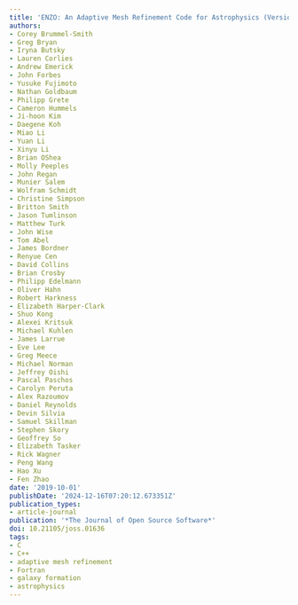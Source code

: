 ```yaml
---
title: 'ENZO: An Adaptive Mesh Refinement Code for Astrophysics (Version 2.6)'
authors:
- Corey Brummel-Smith
- Greg Bryan
- Iryna Butsky
- Lauren Corlies
- Andrew Emerick
- John Forbes
- Yusuke Fujimoto
- Nathan Goldbaum
- Philipp Grete
- Cameron Hummels
- Ji-hoon Kim
- Daegene Koh
- Miao Li
- Yuan Li
- Xinyu Li
- Brian OShea
- Molly Peeples
- John Regan
- Munier Salem
- Wolfram Schmidt
- Christine Simpson
- Britton Smith
- Jason Tumlinson
- Matthew Turk
- John Wise
- Tom Abel
- James Bordner
- Renyue Cen
- David Collins
- Brian Crosby
- Philipp Edelmann
- Oliver Hahn
- Robert Harkness
- Elizabeth Harper-Clark
- Shuo Kong
- Alexei Kritsuk
- Michael Kuhlen
- James Larrue
- Eve Lee
- Greg Meece
- Michael Norman
- Jeffrey Oishi
- Pascal Paschos
- Carolyn Peruta
- Alex Razoumov
- Daniel Reynolds
- Devin Silvia
- Samuel Skillman
- Stephen Skory
- Geoffrey So
- Elizabeth Tasker
- Rick Wagner
- Peng Wang
- Hao Xu
- Fen Zhao
date: '2019-10-01'
publishDate: '2024-12-16T07:20:12.673351Z'
publication_types:
- article-journal
publication: '*The Journal of Open Source Software*'
doi: 10.21105/joss.01636
tags:
- C
- C++
- adaptive mesh refinement
- Fortran
- galaxy formation
- astrophysics
---
```

